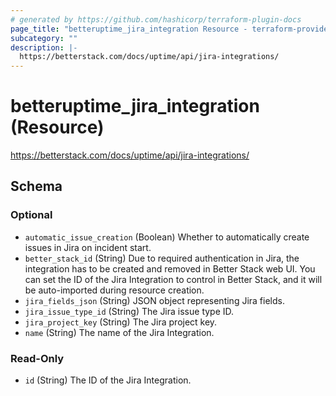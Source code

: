 ```yaml
---
# generated by https://github.com/hashicorp/terraform-plugin-docs
page_title: "betteruptime_jira_integration Resource - terraform-provider-better-uptime"
subcategory: ""
description: |-
  https://betterstack.com/docs/uptime/api/jira-integrations/
---
```


# betteruptime_jira_integration (Resource)

https://betterstack.com/docs/uptime/api/jira-integrations/



<!-- schema generated by tfplugindocs -->
## Schema

### Optional

- `automatic_issue_creation` (Boolean) Whether to automatically create issues in Jira on incident start.
- `better_stack_id` (String) Due to required authentication in Jira, the integration has to be created and removed in Better Stack web UI. You can set the ID of the Jira Integration to control in Better Stack, and it will be auto-imported during resource creation.
- `jira_fields_json` (String) JSON object representing Jira fields.
- `jira_issue_type_id` (String) The Jira issue type ID.
- `jira_project_key` (String) The Jira project key.
- `name` (String) The name of the Jira Integration.

### Read-Only

- `id` (String) The ID of the Jira Integration.


